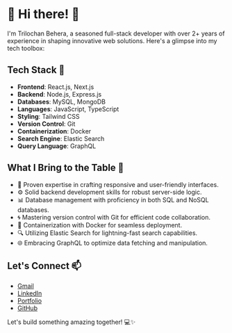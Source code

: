 # 💞️ Hi there! 👋

I'm Trilochan Behera, a seasoned full-stack developer with over 2+ years of experience in shaping innovative web solutions. Here's a glimpse into my tech toolbox:

## Tech Stack 👀

- **Frontend**: React.js, Next.js
- **Backend**: Node.js, Express.js
- **Databases**: MySQL, MongoDB
- **Languages**: JavaScript, TypeScript
- **Styling**: Tailwind CSS
- **Version Control**: Git
- **Containerization**: Docker
- **Search Engine**: Elastic Search
- **Query Language**: GraphQL

## What I Bring to the Table 🚀

- 🚀 Proven expertise in crafting responsive and user-friendly interfaces.
- ⚙️ Solid backend development skills for robust server-side logic.
- 📊 Database management with proficiency in both SQL and NoSQL databases.
- 🌀 Mastering version control with Git for efficient code collaboration.
- 🐳 Containerization with Docker for seamless deployment.
- 🔍 Utilizing Elastic Search for lightning-fast search capabilities.
- 🌐 Embracing GraphQL to optimize data fetching and manipulation.

## Let's Connect 📫

- [Gmail](mailto:trilochanbeherak@gmail.com)
- [LinkedIn](https://www.linkedin.com/in/trilochanbehera/)
- [Portfolio](https://trilochan-behera.vercel.app/)
- [GitHub](https://github.com/trilochan-behera-dev)

Let's build something amazing together! 💻✨

